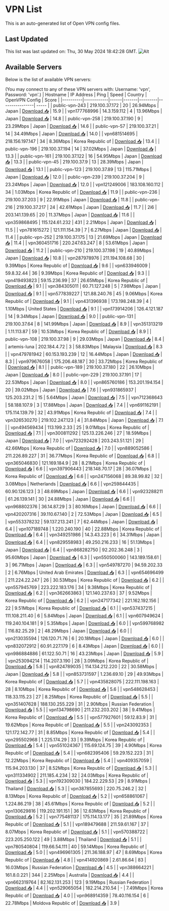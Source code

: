 # VPN List

This is an auto-generated list of Open VPN config files.

## Last Updated

This list was last updated on: Thu, 30 May 2024 18:42:28 GMT.
![Alt](https://repobeats.axiom.co/api/embed/186b98318ef1479477931607c1ad7d823f12451f.svg "Repobeats analytics image")

## Available Servers

Below is the list of available VPN servers:

(You may connect to any of these VPN servers with: Username: 'vpn', Password: 'vpn'.)
| Hostname | IP Address | Ping | Speed | Country | OpenVPN Config | Score |
|----------|------------|------|-------|---------|----------------| ----- |
| public-vpn-243 | 219.100.37.172 | 20 | 26.94Mbps | Japan | [Download 📥](./configs/server_0_JP.ovpn) | 15.9 |
| vpn177768996 | 14.3.159.112 | 4 | 13.96Mbps | Japan | [Download 📥](./configs/server_1_JP.ovpn) | 14.8 |
| public-vpn-258 | 219.100.37.190 | 9 | 23.29Mbps | Japan | [Download 📥](./configs/server_2_JP.ovpn) | 14.6 |
| public-vpn-57 | 219.100.37.21 | 14 | 34.49Mbps | Japan | [Download 📥](./configs/server_3_JP.ovpn) | 14.0 |
| vpn681514695 | 218.156.197.147 | 34 | 8.36Mbps | Korea Republic of | [Download 📥](./configs/server_4_KR.ovpn) | 13.4 |
| public-vpn-196 | 219.100.37.194 | 14 | 37.02Mbps | Japan | [Download 📥](./configs/server_5_JP.ovpn) | 13.3 |
| public-vpn-161 | 219.100.37.122 | 16 | 54.95Mbps | Japan | [Download 📥](./configs/server_6_JP.ovpn) | 13.3 |
| public-vpn-45 | 219.100.37.9 | 13 | 28.39Mbps | Japan | [Download 📥](./configs/server_7_JP.ovpn) | 13.1 |
| public-vpn-123 | 219.100.37.89 | 13 | 115.71Mbps | Japan | [Download 📥](./configs/server_8_JP.ovpn) | 12.0 |
| public-vpn-239 | 219.100.37.204 | 9 | 23.24Mbps | Japan | [Download 📥](./configs/server_9_JP.ovpn) | 12.0 |
| vpn121249006 | 183.108.160.112 | 34 | 1.03Mbps | Korea Republic of | [Download 📥](./configs/server_10_KR.ovpn) | 11.9 |
| public-vpn-236 | 219.100.37.203 | 9 | 22.91Mbps | Japan | [Download 📥](./configs/server_11_JP.ovpn) | 11.8 |
| public-vpn-216 | 219.100.37.217 | 24 | 42.61Mbps | Japan | [Download 📥](./configs/server_12_JP.ovpn) | 11.7 |
| 2i6 | 203.141.139.65 | 20 | 11.37Mbps | Japan | [Download 📥](./configs/server_13_JP.ovpn) | 11.6 |
| vpn359868495 | 115.124.61.232 | 431 | 2.21Mbps | Japan | [Download 📥](./configs/server_14_JP.ovpn) | 11.5 |
| vpn781615272 | 121.111.154.39 | 7 | 6.27Mbps | Japan | [Download 📥](./configs/server_15_JP.ovpn) | 11.4 |
| public-vpn-252 | 219.100.37.175 | 13 | 21.69Mbps | Japan | [Download 📥](./configs/server_16_JP.ovpn) | 11.4 |
| vpn360451716 | 220.247.63.247 | 8 | 53.61Mbps | Japan | [Download 📥](./configs/server_17_JP.ovpn) | 11.2 |
| public-vpn-210 | 219.100.37.198 | 19 | 40.89Mbps | Japan | [Download 📥](./configs/server_18_JP.ovpn) | 10.8 |
| vpn287978976 | 211.194.108.68 | 30 | 9.39Mbps | Korea Republic of | [Download 📥](./configs/server_19_KR.ovpn) | 9.6 |
| vpn633946009 | 59.8.32.44 | 36 | 9.39Mbps | Korea Republic of | [Download 📥](./configs/server_20_KR.ovpn) | 9.3 |
| vpn419493823 | 59.15.236.99 | 37 | 26.65Mbps | Korea Republic of | [Download 📥](./configs/server_21_KR.ovpn) | 9.1 |
| vpn384305011 | 60.71.127.248 | 5 | 7.98Mbps | Japan | [Download 📥](./configs/server_22_JP.ovpn) | 9.1 |
| vpn577839227 | 121.88.240.76 | 45 | 9.06Mbps | Korea Republic of | [Download 📥](./configs/server_23_KR.ovpn) | 9.1 |
| vpn431396938 | 173.198.248.39 | 4 | 1.10Mbps | United States | [Download 📥](./configs/server_24_US.ovpn) | 9.1 |
| vpn173914206 | 126.4.121.187 | 14 | 9.34Mbps | Japan | [Download 📥](./configs/server_25_JP.ovpn) | 9.0 |
| public-vpn-131 | 219.100.37.64 | 8 | 141.99Mbps | Japan | [Download 📥](./configs/server_26_JP.ovpn) | 8.9 |
| vpn351313219 | 1.11.113.87 | 59 | 10.53Mbps | Korea Republic of | [Download 📥](./configs/server_27_KR.ovpn) | 8.9 |
| public-vpn-108 | 219.100.37.98 | 9 | 29.03Mbps | Japan | [Download 📥](./configs/server_28_JP.ovpn) | 8.4 |
| artemis-luna | 202.184.4.72 | 3 | 58.83Mbps | Malaysia | [Download 📥](./configs/server_29_MY.ovpn) | 8.3 |
| vpn479781942 | 60.153.193.239 | 12 | 16.44Mbps | Japan | [Download 📥](./configs/server_30_JP.ovpn) | 8.3 |
| vpn979676058 | 175.206.48.187 | 30 | 33.72Mbps | Korea Republic of | [Download 📥](./configs/server_31_KR.ovpn) | 8.1 |
| public-vpn-189 | 219.100.37.180 | 22 | 26.10Mbps | Japan | [Download 📥](./configs/server_32_JP.ovpn) | 8.0 |
| public-vpn-229 | 219.100.37.191 | 17 | 22.53Mbps | Japan | [Download 📥](./configs/server_33_JP.ovpn) | 8.0 |
| vpn865760186 | 153.201.194.154 | 20 | 39.02Mbps | Japan | [Download 📥](./configs/server_34_JP.ovpn) | 7.6 |
| vpn931865937 | 125.203.231.2 | 15 | 5.64Mbps | Japan | [Download 📥](./configs/server_35_JP.ovpn) | 7.5 |
| vpn712368643 | 58.188.107.9 | 3 | 17.88Mbps | Japan | [Download 📥](./configs/server_36_JP.ovpn) | 7.4 |
| vpn691162191 | 175.114.139.79 | 32 | 43.91Mbps | Korea Republic of | [Download 📥](./configs/server_37_KR.ovpn) | 7.4 |
| vpn326530270 | 219.102.247.123 | 4 | 31.84Mbps | Japan | [Download 📥](./configs/server_38_JP.ovpn) | 7.1 |
| vpn494569434 | 113.199.2.33 | 25 | 9.01Mbps | Korea Republic of | [Download 📥](./configs/server_39_KR.ovpn) | 7.1 |
| vpn300811292 | 125.13.226.246 | 27 | 18.59Mbps | Japan | [Download 📥](./configs/server_40_JP.ovpn) | 7.0 |
| vpn723292428 | 203.243.51.121 | 29 | 42.66Mbps | Korea Republic of | [Download 📥](./configs/server_41_KR.ovpn) | 7.0 |
| vpn889052586 | 211.226.89.227 | 31 | 36.77Mbps | Korea Republic of | [Download 📥](./configs/server_42_KR.ovpn) | 6.8 |
| vpn365046830 | 121.169.184.9 | 28 | 8.21Mbps | Korea Republic of | [Download 📥](./configs/server_43_KR.ovpn) | 6.6 |
| vpn397906443 | 218.148.70.17 | 28 | 36.07Mbps | Korea Republic of | [Download 📥](./configs/server_44_KR.ovpn) | 6.6 |
| vpn247156068 | 89.38.99.82 | 32 | 3.08Mbps | Netherlands | [Download 📥](./configs/server_45_NL.ovpn) | 6.6 |
| vpn259844435 | 60.90.126.123 | 3 | 48.69Mbps | Japan | [Download 📥](./configs/server_46_JP.ovpn) | 6.6 |
| vpn923288211 | 61.26.139.141 | 30 | 24.88Mbps | Japan | [Download 📥](./configs/server_47_JP.ovpn) | 6.6 |
| vpn968802376 | 36.14.87.29 | 3 | 80.16Mbps | Japan | [Download 📥](./configs/server_48_JP.ovpn) | 6.6 |
| vpn420207316 | 39.110.67.140 | 2 | 72.53Mbps | Japan | [Download 📥](./configs/server_49_JP.ovpn) | 6.5 |
| vpn553378232 | 59.137.213.241 | 7 | 62.44Mbps | Japan | [Download 📥](./configs/server_50_JP.ovpn) | 6.4 |
| vpn107189748 | 1.220.240.190 | 40 | 22.88Mbps | Korea Republic of | [Download 📥](./configs/server_51_KR.ovpn) | 6.4 |
| vpn349251986 | 14.3.43.223 | 6 | 34.31Mbps | Japan | [Download 📥](./configs/server_52_JP.ovpn) | 6.4 |
| vpn829558983 | 49.250.216.233 | 16 | 51.13Mbps | Japan | [Download 📥](./configs/server_53_JP.ovpn) | 6.4 |
| vpn868282750 | 92.202.36.248 | 3 | 95.60Mbps | Japan | [Download 📥](./configs/server_54_JP.ovpn) | 6.3 |
| vpn550500060 | 143.189.158.61 | 3 | 96.71Mbps | Japan | [Download 📥](./configs/server_55_JP.ovpn) | 6.3 |
| vpn549787270 | 94.59.202.33 | 2 | 6.76Mbps | United Arab Emirates | [Download 📥](./configs/server_56_AE.ovpn) | 6.3 |
| vpn654696499 | 211.224.22.247 | 26 | 30.53Mbps | Korea Republic of | [Download 📥](./configs/server_57_KR.ovpn) | 6.2 |
| vpn557945769 | 223.222.183.176 | 34 | 9.38Mbps | Korea Republic of | [Download 📥](./configs/server_58_KR.ovpn) | 6.2 |
| vpn362663863 | 121.140.237.63 | 37 | 9.52Mbps | Korea Republic of | [Download 📥](./configs/server_59_KR.ovpn) | 6.2 |
| vpn247177342 | 221.162.192.156 | 22 | 9.51Mbps | Korea Republic of | [Download 📥](./configs/server_60_KR.ovpn) | 6.1 |
| vpn537437215 | 111.108.211.40 | 6 | 5.84Mbps | Japan | [Download 📥](./configs/server_61_JP.ovpn) | 6.1 |
| vpn607949624 | 119.240.104.181 | 9 | 5.35Mbps | Japan | [Download 📥](./configs/server_62_JP.ovpn) | 6.0 |
| vpn599768982 | 116.82.25.29 | 2 | 48.29Mbps | Japan | [Download 📥](./configs/server_63_JP.ovpn) | 6.0 |
| vpn213035594 | 126.120.71.76 | 6 | 20.18Mbps | Japan | [Download 📥](./configs/server_64_JP.ovpn) | 6.0 |
| vpn832072912 | 60.91.227.179 | 6 | 8.43Mbps | Japan | [Download 📥](./configs/server_65_JP.ovpn) | 6.0 |
| vpn986884886 | 61.122.50.71 | 16 | 43.23Mbps | Japan | [Download 📥](./configs/server_66_JP.ovpn) | 5.9 |
| vpn253094214 | 114.207.3.190 | 28 | 3.09Mbps | Korea Republic of | [Download 📥](./configs/server_67_KR.ovpn) | 5.8 |
| vpn824789035 | 114.134.212.220 | 22 | 30.58Mbps | Japan | [Download 📥](./configs/server_68_JP.ovpn) | 5.8 |
| vpn853731597 | 1.236.69.10 | 29 | 49.93Mbps | Korea Republic of | [Download 📥](./configs/server_69_KR.ovpn) | 5.7 |
| vpn435828075 | 222.111.198.163 | 28 | 8.10Mbps | Korea Republic of | [Download 📥](./configs/server_70_KR.ovpn) | 5.6 |
| vpn548628453 | 118.33.115.23 | 27 | 8.25Mbps | Korea Republic of | [Download 📥](./configs/server_71_KR.ovpn) | 5.5 |
| vpn351407628 | 188.130.255.229 | 31 | 2.90Mbps | Russian Federation | [Download 📥](./configs/server_72_RU.ovpn) | 5.5 |
| vpn134798690 | 211.232.203.202 | 38 | 9.41Mbps | Korea Republic of | [Download 📥](./configs/server_73_KR.ovpn) | 5.5 |
| vpn577927601 | 59.12.83.9 | 31 | 19.62Mbps | Korea Republic of | [Download 📥](./configs/server_74_KR.ovpn) | 5.5 |
| vpn243092353 | 121.172.142.77 | 31 | 8.85Mbps | Korea Republic of | [Download 📥](./configs/server_75_KR.ovpn) | 5.4 |
| vpn295502968 | 1.225.174.29 | 33 | 9.39Mbps | Korea Republic of | [Download 📥](./configs/server_76_KR.ovpn) | 5.4 |
| vpn551024367 | 115.69.124.75 | 39 | 4.90Mbps | Korea Republic of | [Download 📥](./configs/server_77_KR.ovpn) | 5.4 |
| vpn682395406 | 59.29.152.223 | 31 | 12.22Mbps | Korea Republic of | [Download 📥](./configs/server_78_KR.ovpn) | 5.4 |
| vpn409357059 | 115.94.203.130 | 37 | 8.52Mbps | Korea Republic of | [Download 📥](./configs/server_79_KR.ovpn) | 5.3 |
| vpn311334902 | 211.185.4.234 | 32 | 24.03Mbps | Korea Republic of | [Download 📥](./configs/server_80_KR.ovpn) | 5.3 |
| vpn192309030 | 184.22.229.53 | 29 | 8.91Mbps | Thailand | [Download 📥](./configs/server_81_TH.ovpn) | 5.3 |
| vpn387855693 | 220.75.246.2 | 32 | 8.13Mbps | Korea Republic of | [Download 📥](./configs/server_82_KR.ovpn) | 5.2 |
| vpn658861067 | 1.224.86.219 | 38 | 45.61Mbps | Korea Republic of | [Download 📥](./configs/server_83_KR.ovpn) | 5.2 |
| vpn130629816 | 119.202.191.151 | 36 | 12.63Mbps | Korea Republic of | [Download 📥](./configs/server_84_KR.ovpn) | 5.2 |
| vpn775481137 | 175.114.13.177 | 35 | 21.89Mbps | Korea Republic of | [Download 📥](./configs/server_85_KR.ovpn) | 5.1 |
| vpn189479688 | 211.59.61.167 | 37 | 8.07Mbps | Korea Republic of | [Download 📥](./configs/server_86_KR.ovpn) | 5.1 |
| vpn570388722 | 223.205.250.122 | 49 | 3.88Mbps | Thailand | [Download 📥](./configs/server_87_TH.ovpn) | 5.1 |
| vpn780540804 | 119.66.54.111 | 40 | 59.14Mbps | Korea Republic of | [Download 📥](./configs/server_88_KR.ovpn) | 5.0 |
| vpn496961305 | 211.36.188.97 | 47 | 8.69Mbps | Korea Republic of | [Download 📥](./configs/server_89_KR.ovpn) | 4.8 |
| vpn414920869 | 2.61.86.64 | 83 | 16.03Mbps | Russian Federation | [Download 📥](./configs/server_90_RU.ovpn) | 4.5 |
| vpn388664221 | 161.8.0.221 | 344 | 2.25Mbps | Australia | [Download 📥](./configs/server_91_AU.ovpn) | 4.4 |
| vpn662319764 | 82.162.131.253 | 123 | 9.19Mbps | Russian Federation | [Download 📥](./configs/server_92_RU.ovpn) | 4.4 |
| vpn529065054 | 182.214.210.54 | - | 7.49Mbps | Korea Republic of | [Download 📥](./configs/server_93_KR.ovpn) | 4.0 |
| vpn968914359 | 78.40.116.154 | 6 | 22.78Mbps | Moldova Republic of | [Download 📥](./configs/server_94_MD.ovpn) | 3.9 |
